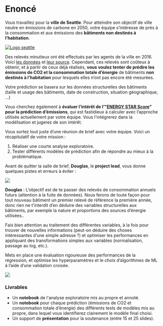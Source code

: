 # Enoncé

Vous travaillez pour la  **ville de Seattle**. Pour atteindre son objectif de ville neutre en émissions de carbone en 2050, votre équipe s’intéresse de près à la consommation et aux émissions des  **bâtiments non destinés à l’habitation**.

[![Logo seattle](https://user.oc-static.com/upload/2019/02/24/15510245026714_Seattle_logo_landscape_blue-black.png)](https://user.oc-static.com/upload/2019/02/24/15510245026714_Seattle_logo_landscape_blue-black.png)

Des relevés minutieux ont été effectués par les agents de la ville en 2016. Voici  [les données](https://s3.eu-west-1.amazonaws.com/course.oc-static.com/projects/Data_Scientist_P4/2016_Building_Energy_Benchmarking.csv)  et  [leur source](https://data.seattle.gov/dataset/2016-Building-Energy-Benchmarking/2bpz-gwpy). Cependant, ces relevés sont coûteux à obtenir, et à partir de ceux déjà réalisés,  **vous voulez tenter de prédire les émissions de CO2 et la consommation totale d’énergie**  de bâtiments  **non destinés à l’habitation**  pour lesquels elles n’ont pas encore été mesurées.

Votre prédiction se basera sur les données structurelles des bâtiments (taille et usage des bâtiments, date de construction, situation géographique, ...)

Vous cherchez également à  **évaluer l’intérêt de l’"**[**ENERGY STAR Score**](https://www.energystar.gov/buildings/facility-owners-and-managers/existing-buildings/use-portfolio-manager/interpret-your-results/what)**" pour la prédiction d’émissions**, qui est fastidieux à calculer avec l’approche utilisée actuellement par votre équipe. Vous l'intégrerez dans la modélisation et jugerez de son intérêt.

Vous sortez tout juste d’une réunion de brief avec votre équipe. Voici un récapitulatif de votre mission :

1.  Réaliser une courte analyse exploratoire.
2.  Tester différents modèles de prédiction afin de répondre au mieux à la problématique.

Avant de quitter la salle de brief,  **Douglas**, le  **project lead**, vous donne quelques pistes et erreurs à éviter :

![](https://user.oc-static.com/upload/2021/09/13/16315448126763_P3-02%20%283%29.png)

**Douglas** : L’objectif est de te passer des relevés de consommation annuels futurs (attention à la fuite de données). Nous ferons de toute façon pour tout nouveau bâtiment un premier relevé de référence la première année, donc rien ne t'interdit d’en déduire des variables structurelles aux bâtiments, par exemple la nature et proportions des sources d’énergie utilisées..

Fais bien attention au traitement des différentes variables, à la fois pour trouver de nouvelles informations (peut-on déduire des choses intéressantes d’une simple adresse ?) et optimiser les performances en appliquant des transformations simples aux variables (normalisation, passage au log, etc.).

Mets en place une évaluation rigoureuse des performances de la régression, et optimise les hyperparamètres et le choix d’algorithmes de ML à l’aide d’une validation croisée.

![](https://user.oc-static.com/upload/2021/09/13/16315448248542_P3-02-2%20%283%29.png)

### **Livrables**

-   Un  **notebook**  de l'analyse exploratoire mis au propre et annoté.
-   Un  **notebook**  pour chaque prédiction (émissions de CO2 et consommation totale d’énergie) des différents tests de modèles mis au propre, dans lequel vous identifierez clairement le modèle final choisi.
-   Un support de  **présentation**  pour la soutenance (entre 15 et 25 slides).
